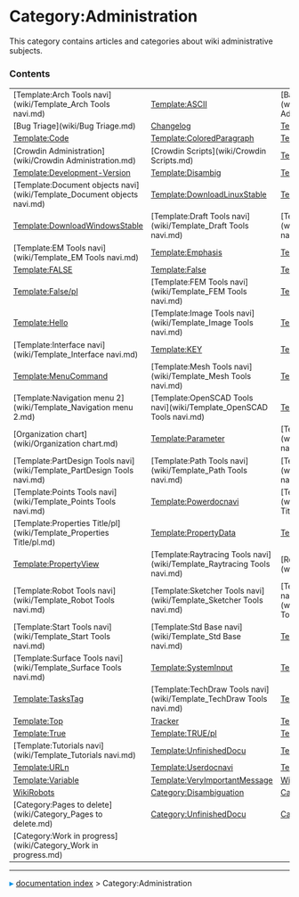 # Category:Administration
This category contains articles and categories about wiki administrative subjects.

### Contents

|     |     |     |
| --- | --- | --- |
| [Template:Arch Tools navi](wiki/Template_Arch Tools navi.md) | [Template:ASCII](wiki/Template_ASCII.md) | [Backend Adminstration](wiki/Backend Adminstration.md) |
| [Bug Triage](wiki/Bug Triage.md) | [Changelog](wiki/Changelog.md) | [Template:Choice](wiki/Template_Choice.md) |
| [Template:Code](wiki/Template_Code.md) | [Template:ColoredParagraph](wiki/Template_ColoredParagraph.md) | [Template:ColoredText](wiki/Template_ColoredText.md) |
| [Crowdin Administration](wiki/Crowdin Administration.md) | [Crowdin Scripts](wiki/Crowdin Scripts.md) | [Template:Delete](wiki/Template_Delete.md) |
| [Template:Development-Version](wiki/Template_Development-Version.md) | [Template:Disambig](wiki/Template_Disambig.md) | [Template:Docnav](wiki/Template_Docnav.md) |
| [Template:Document objects navi](wiki/Template_Document objects navi.md) | [Template:DownloadLinuxStable](wiki/Template_DownloadLinuxStable.md) | [Template:DownloadMacStable](wiki/Template_DownloadMacStable.md) |
| [Template:DownloadWindowsStable](wiki/Template_DownloadWindowsStable.md) | [Template:Draft Tools navi](wiki/Template_Draft Tools navi.md) | [Template:Drawing Tools navi](wiki/Template_Drawing Tools navi.md) |
| [Template:EM Tools navi](wiki/Template_EM Tools navi.md) | [Template:Emphasis](wiki/Template_Emphasis.md) | [Template:ExampleCode](wiki/Template_ExampleCode.md) |
| [Template:FALSE](wiki/Template_FALSE.md) | [Template:False](wiki/Template_False.md) | [Template:FALSE/pl](wiki/Template_FALSE/pl.md) |
| [Template:False/pl](wiki/Template_False/pl.md) | [Template:FEM Tools navi](wiki/Template_FEM Tools navi.md) | [Template:FileName](wiki/Template_FileName.md) |
| [Template:Hello](wiki/Template_Hello.md) | [Template:Image Tools navi](wiki/Template_Image Tools navi.md) | [Template:Incode](wiki/Template_Incode.md) |
| [Template:Interface navi](wiki/Template_Interface navi.md) | [Template:KEY](wiki/Template_KEY.md) | [Template:MacroCode](wiki/Template_MacroCode.md) |
| [Template:MenuCommand](wiki/Template_MenuCommand.md) | [Template:Mesh Tools navi](wiki/Template_Mesh Tools navi.md) | [Template:Message](wiki/Template_Message.md) |
| [Template:Navigation menu 2](wiki/Template_Navigation menu 2.md) | [Template:OpenSCAD Tools navi](wiki/Template_OpenSCAD Tools navi.md) | [Template:Optional](wiki/Template_Optional.md) |
| [Organization chart](wiki/Organization chart.md) | [Template:Parameter](wiki/Template_Parameter.md) | [Template:Part Tools navi](wiki/Template_Part Tools navi.md) |
| [Template:PartDesign Tools navi](wiki/Template_PartDesign Tools navi.md) | [Template:Path Tools navi](wiki/Template_Path Tools navi.md) | [Template:Plot Tools navi](wiki/Template_Plot Tools navi.md) |
| [Template:Points Tools navi](wiki/Template_Points Tools navi.md) | [Template:Powerdocnavi](wiki/Template_Powerdocnavi.md) | [Template:Properties Title](wiki/Template_Properties Title.md) |
| [Template:Properties Title/pl](wiki/Template_Properties Title/pl.md) | [Template:PropertyData](wiki/Template_PropertyData.md) | [Template:PropertyTasks](wiki/Template_PropertyTasks.md) |
| [Template:PropertyView](wiki/Template_PropertyView.md) | [Template:Raytracing Tools navi](wiki/Template_Raytracing Tools navi.md) | [Release process](wiki/Release process.md) |
| [Template:Robot Tools navi](wiki/Template_Robot Tools navi.md) | [Template:Sketcher Tools navi](wiki/Template_Sketcher Tools navi.md) | [Template:Spreadsheet Tools navi](wiki/Template_Spreadsheet Tools navi.md) |
| [Template:Start Tools navi](wiki/Template_Start Tools navi.md) | [Template:Std Base navi](wiki/Template_Std Base navi.md) | [Template:StdMenu](wiki/Template_StdMenu.md) |
| [Template:Surface Tools navi](wiki/Template_Surface Tools navi.md) | [Template:SystemInput](wiki/Template_SystemInput.md) | [Template:SystemOutput](wiki/Template_SystemOutput.md) |
| [Template:TasksTag](wiki/Template_TasksTag.md) | [Template:TechDraw Tools navi](wiki/Template_TechDraw Tools navi.md) | [Template:TitleTasks](wiki/Template_TitleTasks.md) |
| [Template:Top](wiki/Template_Top.md) | [Tracker](wiki/Tracker.md) | [Template:TRUE](wiki/Template_TRUE.md) |
| [Template:True](wiki/Template_True.md) | [Template:TRUE/pl](wiki/Template_TRUE/pl.md) | [Template:True/pl](wiki/Template_True/pl.md) |
| [Template:Tutorials navi](wiki/Template_Tutorials navi.md) | [Template:UnfinishedDocu](wiki/Template_UnfinishedDocu.md) | [Template:URL](wiki/Template_URL.md) |
| [Template:URLn](wiki/Template_URLn.md) | [Template:Userdocnavi](wiki/Template_Userdocnavi.md) | [Template:Value](wiki/Template_Value.md) |
| [Template:Variable](wiki/Template_Variable.md) | [Template:VeryImportantMessage](wiki/Template_VeryImportantMessage.md) | [WikiPages](wiki/WikiPages.md) |
| [WikiRobots](wiki/WikiRobots.md) | [Category:Disambiguation](wiki/Category_Disambiguation.md) | [Category:HouseKeeping](wiki/Category_HouseKeeping.md) |
| [Category:Pages to delete](wiki/Category_Pages to delete.md) | [Category:UnfinishedDocu](wiki/Category_UnfinishedDocu.md) | [Category:Wiki](wiki/Category_Wiki.md) |
| [Category:Work in progress](wiki/Category_Work in progress.md) |



---
![](images/Right_arrow.png) [documentation index](../README.md) > Category:Administration
